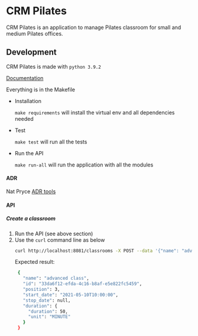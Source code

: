 # CRM Pilates

CRM Pilates is an application to manage Pilates classroom for small and medium Pilates offices.

## Development
CRM Pilates is made with `python 3.9.2`

[Documentation](https://miro.com/app/board/o9J_leSmQNU=/)

Everything is in the Makefile

- Installation
  
  `make requirements` will install the virtual env and all dependencies needed
- Test

  `make test` will run all the tests
- Run the API

  `make run-all` will run the application with all the modules

#### ADR

Nat Pryce [ADR tools](https://github.com/npryce/adr-tools) 

#### API

##### Create a classroom
1. Run the API (see above section)
2. Use the `curl` command line as below
   ```bash
   curl http://localhost:8081/classrooms -X POST --data '{"name": "advanced class", "start_date": "2021-05-10T10:00", "position": 3, "duration": {"duration": 50, "unit": "MINUTE"}}' -H"Content-Type: application/json" -v | jq
   ```
   Expected result:
   ```bash
    {
      "name": "advanced class",
      "id": "33da6f12-efda-4c16-b8af-e5e822fc5459",
      "position": 3,
      "start_date": "2021-05-10T10:00:00",
      "stop_date": null,
      "duration": {
        "duration": 50,
        "unit": "MINUTE"
      }
    }
   ```